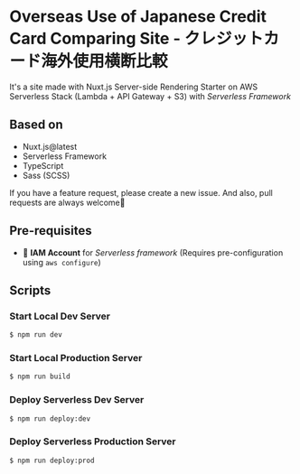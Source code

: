 # Overseas Use of Japanese Credit Card Comparing Site - クレジットカード海外使用横断比較

It's a site made with Nuxt.js Server-side Rendering Starter on AWS Serverless Stack (Lambda + API Gateway + S3) with *Serverless Framework*

## Based on
- Nuxt.js@latest
- Serverless Framework
- TypeScript
- Sass (SCSS)

If you have a feature request, please create a new issue. And also, pull requests are always welcome🙏

## Pre-requisites
- 🔑 **IAM Account** for *Serverless framework* (Requires pre-configuration using `aws configure`)

## Scripts

### Start Local Dev Server

```bash
$ npm run dev
```

### Start Local Production Server

```bash
$ npm run build
```

### Deploy Serverless Dev Server

```bash
$ npm run deploy:dev
```

### Deploy Serverless Production Server

```bash
$ npm run deploy:prod
```

